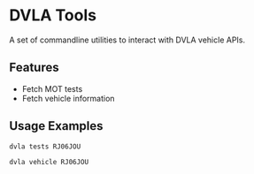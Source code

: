 # DVLA Tools

A set of commandline utilities to interact with DVLA vehicle APIs.

## Features

- Fetch MOT tests
- Fetch vehicle information

## Usage Examples

`dvla tests RJ06JOU`

`dvla vehicle RJ06JOU`
